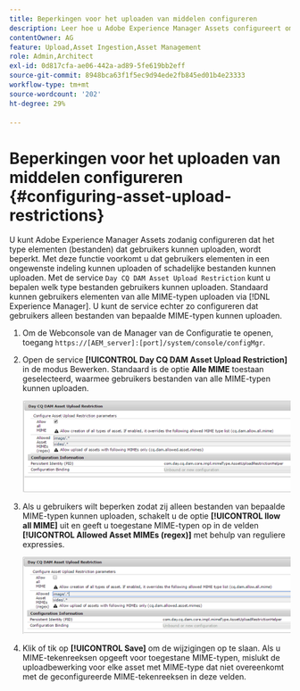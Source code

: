 ```yaml
---
title: Beperkingen voor het uploaden van middelen configureren
description: Leer hoe u Adobe Experience Manager Assets configureert om het type elementen (bestanden) te beperken dat gebruikers kunnen uploaden.
contentOwner: AG
feature: Upload,Asset Ingestion,Asset Management
role: Admin,Architect
exl-id: 0d817cfa-ae06-442a-ad89-5fe619bb2eff
source-git-commit: 8948bca63f1f5ec9d94ede2fb845ed01b4e23333
workflow-type: tm+mt
source-wordcount: '202'
ht-degree: 29%

---
```


# Beperkingen voor het uploaden van middelen configureren {#configuring-asset-upload-restrictions}

U kunt Adobe Experience Manager Assets zodanig configureren dat het type elementen (bestanden) dat gebruikers kunnen uploaden, wordt beperkt. Met deze functie voorkomt u dat gebruikers elementen in een ongewenste indeling kunnen uploaden of schadelijke bestanden kunnen uploaden. Met de service `Day CQ DAM Asset Upload Restriction` kunt u bepalen welk type bestanden gebruikers kunnen uploaden. Standaard kunnen gebruikers elementen van alle MIME-typen uploaden via [!DNL Experience Manager]. U kunt de service echter zo configureren dat gebruikers alleen bestanden van bepaalde MIME-typen kunnen uploaden.

1. Om de Webconsole van de Manager van de Configuratie te openen, toegang `https://[AEM_server]:[port]/system/console/configMgr`.
1. Open de service **[!UICONTROL Day CQ DAM Asset Upload Restriction]** in de modus Bewerken. Standaard is de optie **Alle MIME** toestaan geselecteerd, waarmee gebruikers bestanden van alle MIME-typen kunnen uploaden.

   ![chlimage_1-378](assets/chlimage_1-378.png)

1. Als u gebruikers wilt beperken zodat zij alleen bestanden van bepaalde MIME-typen kunnen uploaden, schakelt u de optie **[!UICONTROL llow all MIME]** uit en geeft u toegestane MIME-typen op in de velden **[!UICONTROL Allowed Asset MIMEs (regex)]** met behulp van reguliere expressies.

   ![chlimage_1-379](assets/chlimage_1-379.png)

1. Klik of tik op **[!UICONTROL Save]** om de wijzigingen op te slaan. Als u MIME-tekenreeksen opgeeft voor toegestane MIME-typen, mislukt de uploadbewerking voor elke asset met MIME-type dat niet overeenkomt met de geconfigureerde MIME-tekenreeksen in deze velden.

